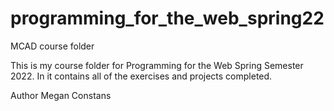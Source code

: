 # programming_for_the_web_spring22
 MCAD course folder

 This is my course folder for Programming for the Web Spring Semester 2022. In it contains all of the exercises and projects completed.

 Author Megan Constans
